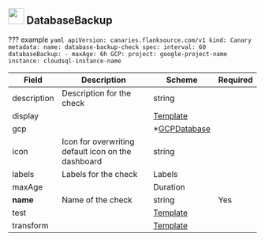 ## <img src='https://raw.githubusercontent.com/flanksource/flanksource-ui/main/src/icons/databasebackupcheck.svg' style='height: 32px'/> DatabaseBackup

??? example
     ```yaml
     apiVersion: canaries.flanksource.com/v1
     kind: Canary
     metadata:
       name: database-backup-check
     spec:
       interval: 60
       databaseBackup:
         - maxAge: 6h
           GCP:
             project: google-project-name
             instance: cloudsql-instance-name
     ```        

| Field | Description | Scheme | Required |
| ----- | ----------- | ------ | -------- |
| description | Description for the check | string |  |
| display |  | [Template](#template) |  |
| gcp |  | *[GCPDatabase](#gcpdatabase) |  |
| icon | Icon for overwriting default icon on the dashboard | string |  |
| labels | Labels for the check | Labels |  |
| maxAge |  | Duration |  |
| **name** | Name of the check | string | Yes |
| test |  | [Template](#template) |  |
| transform |  | [Template](#template) |  |
